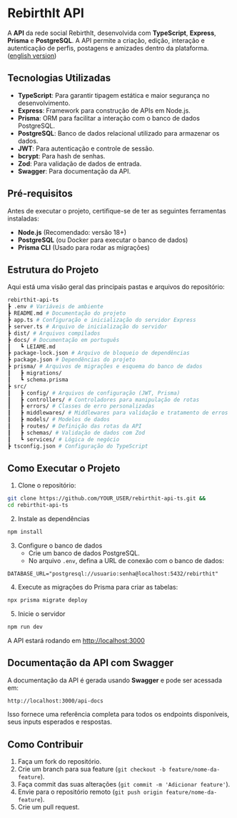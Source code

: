 # RebirthIt API
A **API** da rede social RebirthIt, desenvolvida com **TypeScript**, **Express**, **Prisma** e **PostgreSQL**. A API permite a criação, edição, interação e autenticação de perfis, postagens e amizades dentro da plataforma. ([english version](https://github.com/kawasousa/rebirthit-api-ts/blob/main/README.md))
## Tecnologias Utilizadas
- **TypeScript**: Para garantir tipagem estática e maior segurança no desenvolvimento.
- **Express**: Framework para construção de APIs em Node.js.
- **Prisma**: ORM para facilitar a interação com o banco de dados PostgreSQL.
- **PostgreSQL**: Banco de dados relacional utilizado para armazenar os dados.
- **JWT**: Para autenticação e controle de sessão.
- **bcrypt**: Para hash de senhas.
- **Zod**: Para validação de dados de entrada.
- **Swagger**: Para documentação da API.
## Pré-requisitos
Antes de executar o projeto, certifique-se de ter as seguintes ferramentas instaladas:
- **Node.js** (Recomendado: versão 18+)
- **PostgreSQL** (ou Docker para executar o banco de dados)
- **Prisma CLI** (Usado para rodar as migrações)
## Estrutura do Projeto
Aqui está uma visão geral das principais pastas e arquivos do repositório:
```bash
rebirthit-api-ts
┣ .env # Variáveis de ambiente
┣ README.md # Documentação do projeto
┣ app.ts # Configuração e inicialização do servidor Express
┣ server.ts # Arquivo de inicialização do servidor
┣ dist/ # Arquivos compilados
┣ docs/ # Documentação em português
┃   ┗ LEIAME.md
┣ package-lock.json # Arquivo de bloqueio de dependências
┣ package.json # Dependências do projeto
┣ prisma/ # Arquivos de migrações e esquema do banco de dados
┃   ┣ migrations/
┃   ┗ schema.prisma
┣ src/
┃   ┣ config/ # Arquivos de configuração (JWT, Prisma)
┃   ┣ controllers/ # Controladores para manipulação de rotas
┃   ┣ errors/ # Classes de erro personalizadas
┃   ┣ middlewares/ # Middlewares para validação e tratamento de erros
┃   ┣ models/ # Modelos de dados
┃   ┣ routes/ # Definição das rotas da API
┃   ┣ schemas/ # Validação de dados com Zod
┃   ┗ services/ # Lógica de negócio
┣ tsconfig.json # Configuração do TypeScript
```
## Como Executar o Projeto
1. Clone o repositório:
```bash
git clone https://github.com/YOUR_USER/rebirthit-api-ts.git &&
cd rebirthit-api-ts
```
2. Instale as dependências
```bash
npm install
```
3. Configure o banco de dados
   - Crie um banco de dados PostgreSQL.
   - No arquivo `.env`, defina a URL de conexão com o banco de dados:
```env
DATABASE_URL="postgresql://usuario:senha@localhost:5432/rebirthit"
```
4. Execute as migrações do Prisma para criar as tabelas:
```bash
npx prisma migrate deploy
```
5. Inicie o servidor
```bash
npm run dev
```
A API estará rodando em [http://localhost:3000](http://localhost:3000)
## Documentação da API com Swagger
A documentação da API é gerada usando **Swagger** e pode ser acessada em:
```bash
http://localhost:3000/api-docs
```
Isso fornece uma referência completa para todos os endpoints disponíveis, seus inputs esperados e respostas.
## Como Contribuir
1. Faça um fork do repositório.
2. Crie um branch para sua feature (`git checkout -b feature/nome-da-feature`).
3. Faça commit das suas alterações (`git commit -m 'Adicionar feature'`).
4. Envie para o repositório remoto (`git push origin feature/nome-da-feature`).
5. Crie um pull request.